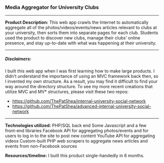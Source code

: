 ### Media Aggregator for University Clubs

<hr/>

**Product Description:** This web app crawls the Internet to automatically aggregate all of the photos/videos/events/news articles relevant to clubs at your university, then sorts them into separate pages for each club. Students used the product to discover new clubs, manage their clubs’ online presence, and stay up-to-date with what was happening at their university.

<hr/>

##### Disclaimers:
I built this web app when I was first learning how to make large products. I didn’t understand the importance of using an MVC framework back then, so I invented my own structure. As a result, you may find it difficult to find your way around the directory structure. To see my more recent creations that utilize MVC and MV* structures, please visit these two repos:
- https://github.com/ThePatShea/internal-university-social-network
- https://github.com/ThePatShea/advanced-internal-university-social-network
<hr/>



<b>Technologies utilized:</b>
PHP/SQL back end
Some Javascript and a few front-end libraries
Facebook API for aggregating photos/events and for users to log in to the site to post new content
YouTube API for aggregating videos
Custom-built PHP web scrapers to aggregate news articles and events from non-Facebook sources

<b>Resources/timeline:</b> I built this product single-handedly in 6 months.
